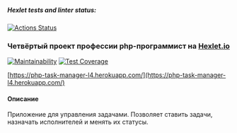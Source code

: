 ##### Hexlet tests and linter status:
[![Actions Status](https://github.com/ikijime/php-project-lvl4/workflows/hexlet-check/badge.svg)](https://github.com/ikijime/php-project-lvl4/actions)

### Четвёртый проект профессии php-программист на [Hexlet.io](https://ru.hexlet.io/)
[![Maintainability](https://api.codeclimate.com/v1/badges/de51d41f3ff6c3315f27/maintainability)](https://codeclimate.com/github/ikijime/php-project-lvl4/maintainability) [![Test Coverage](https://api.codeclimate.com/v1/badges/de51d41f3ff6c3315f27/test_coverage)](https://codeclimate.com/github/ikijime/php-project-lvl4/test_coverage)

[https://php-task-manager-l4.herokuapp.com/](https://php-task-manager-l4.herokuapp.com/)

#### Описание
Приложение для управления задачами. Позволяет ставить задачи, назначать исполнителей и менять их статусы.
